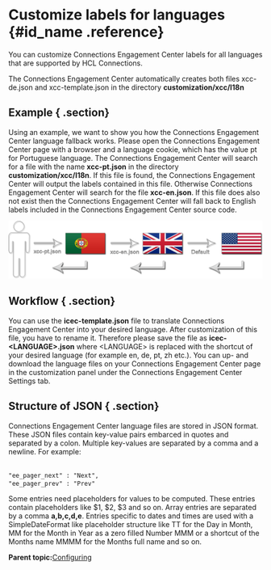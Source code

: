 # Customize labels for languages {#id_name .reference}

You can customize Connections Engagement Center labels for all languages that are supported by HCL Connections.

The Connections Engagement Center automatically creates both files xcc-de.json and xcc-template.json in the directory **customization/xcc/I18n**

## Example { .section}

Using an example, we want to show you how the Connections Engagement Center language fallback works. Please open the Connections Engagement Center page with a browser and a language cookie, which has the value pt for Portuguese language. The Connections Engagement Center will search for a file with the name **xcc-pt.json** in the directory **customization/xcc/I18n**. If this file is found, the Connections Engagement Center will output the labels contained in this file. Otherwise Connections Engagement Center will search for the file **xcc-en.json**. If this file does also not exist then the Connections Engagement Center will fall back to English labels included in the Connections Engagement Center source code.

![image](images/image85.png)

## Workflow { .section}

You can use the **icec-template.json** file to translate Connections Engagement Center into your desired language. After customization of this file, you have to rename it. Therefore please save the file as **icec-<LANGUAGE\>.json** where <LANGUAGE\> is replaced with the shortcut of your desired language \(for example en, de, pt, zh etc.\). You can up- and download the language files on your Connections Engagement Center page in the customization panel under the Connections Engagement Center Settings tab.

## Structure of JSON { .section}

Connections Engagement Center language files are stored in JSON format. These JSON files contain key-value pairs embarced in quotes and separated by a colon. Multiple key-values are separated by a comma and a newline. For example:

```

"ee_pager_next" : "Next",
"ee_pager_prev" : "Prev"

```

Some entries need placeholders for values to be computed. These entries contain placeholders like $1, $2, $3 and so on. Array entries are separated by a comma **a,b,c,d,e**. Entries specific to dates and times are used with a SimpleDateFormat like placeholder structure like TT for the Day in Month, MM for the Month in Year as a zero filled Number MMM or a shortcut of the Months name MMMM for the Months full name and so on.

**Parent topic:**[Configuring](../../connectors/icec/cec-inst-configuring.md)

